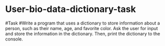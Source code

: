 # User-bio-data-dictionary-task
#Task
#Write a program that uses a dictionary to store information about a person, such as their name, age, and favorite color. Ask the user for input and store the information in the dictionary. Then, print the dictionary to the console.
